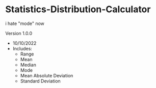 # Statistics-Distribution-Calculator
i hate "mode" now

Version 1.0.0
- 10/10/2022
- Includes:
  - Range
  - Mean
  - Median
  - Mode
  - Mean Absolute Deviation
  - Standard Deviation
